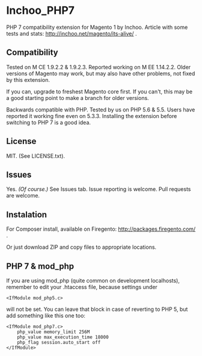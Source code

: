 # Inchoo_PHP7

PHP 7 compatibility extension for Magento 1 by Inchoo. Article with some tests and stats: http://inchoo.net/magento/its-alive/ .

## Compatibility
Tested on M CE 1.9.2.2 & 1.9.2.3. Reported working on M EE 1.14.2.2. Older versions of Magento may work, but may also have other problems, not fixed by this extension.

If you can, upgrade to freshest Magento core first. If you can't, this may be a good starting point to make a branch for older versions.

Backwards compatible with PHP. Tested by us on PHP 5.6 & 5.5. Users have reported it working fine even on 5.3.3. Installing the extension before switching to PHP 7 is a good idea.

## License
MIT. (See LICENSE.txt).

## Issues
Yes. _(Of course.)_ See Issues tab. Issue reporting is welcome. Pull requests are welcome.

## Instalation
For Composer install, available on Firegento: http://packages.firegento.com/ .

Or just download ZIP and copy files to appropriate locations.

## PHP 7 & mod_php
If you are using mod_php (quite common on development localhosts), remember to edit your .htaccess file, because settings under

    <IfModule mod_php5.c>

will not be set. You can leave that block in case of reverting to PHP 5, but add something like this one too:

    <IfModule mod_php7.c>
        php_value memory_limit 256M
        php_value max_execution_time 18000
        php_flag session.auto_start off
    </IfModule>
